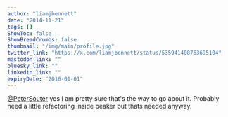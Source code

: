 ```yaml
---
author: "liamjbennett"
date: "2014-11-21"
tags: []
ShowToc: false
ShowBreadCrumbs: false
thumbnail: "/img/main/profile.jpg"
twitter_link: "https://x.com/liamjbennett/status/535941408763695104"
mastodon_link: ""
bluesky_link: ""
linkedin_link: ""
expiryDate: "2016-01-01"
---
```


[@PeterSouter](https://x.com/PeterSouter) yes I am pretty sure that's the way to go about it. Probably need a little refactoring inside beaker but thats needed anyway.

